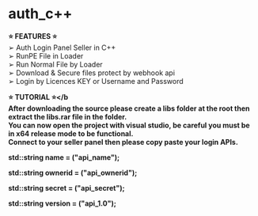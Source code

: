 # auth_c++ 


<b>⭐️ FEATURES ⭐️</b> <br>
➢ Auth Login Panel Seller in C++ <br>
➢ RunPE File in Loader <br>
➢ Run Normal File by Loader <br>
➢ Download & Secure files protect by webhook api <br>
➢ Login by Licences KEY or Username and Password <br>

<b>⭐️ TUTORIAL ⭐️</b<br>
After downloading the source please create a libs folder at the root then extract the libs.rar file in the folder. <br>
You can now open the project with visual studio, be careful you must be in x64 release mode to be functional. <br>
Connect to your seller panel then please copy paste your login APIs. <br>



std::string name = ("api_name"); 

std::string ownerid = ("api_ownerid"); 

std::string secret = ("api_secret"); 

std::string version = ("api_1.0");


